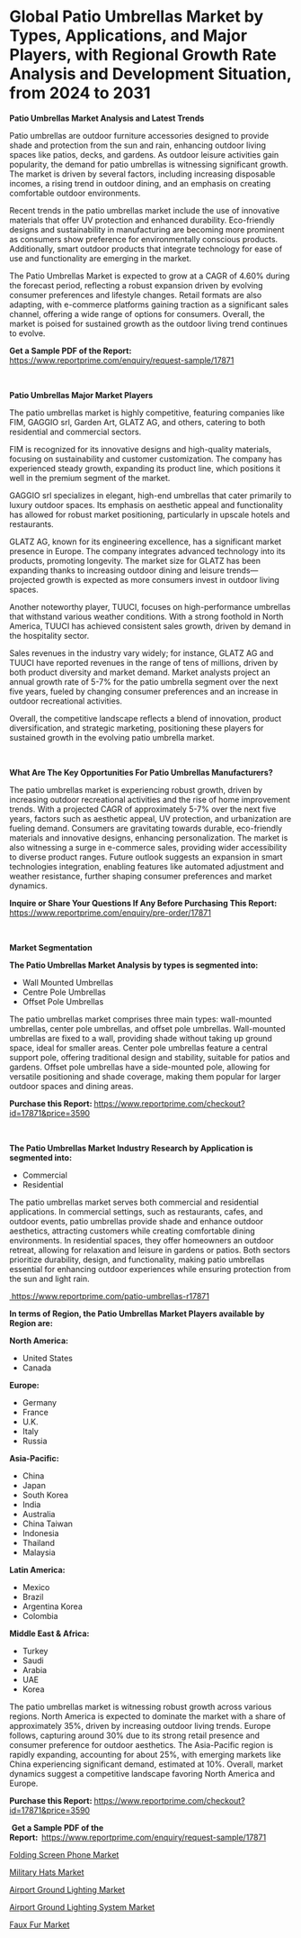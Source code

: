 <p><h1>Global Patio Umbrellas Market by Types, Applications, and Major Players, with Regional Growth Rate Analysis and Development Situation, from 2024 to 2031</h1></p><p><strong>Patio Umbrellas Market Analysis and Latest Trends</strong></p>
<p><p>Patio umbrellas are outdoor furniture accessories designed to provide shade and protection from the sun and rain, enhancing outdoor living spaces like patios, decks, and gardens. As outdoor leisure activities gain popularity, the demand for patio umbrellas is witnessing significant growth. The market is driven by several factors, including increasing disposable incomes, a rising trend in outdoor dining, and an emphasis on creating comfortable outdoor environments.</p><p>Recent trends in the patio umbrellas market include the use of innovative materials that offer UV protection and enhanced durability. Eco-friendly designs and sustainability in manufacturing are becoming more prominent as consumers show preference for environmentally conscious products. Additionally, smart outdoor products that integrate technology for ease of use and functionality are emerging in the market.</p><p>The Patio Umbrellas Market is expected to grow at a CAGR of 4.60% during the forecast period, reflecting a robust expansion driven by evolving consumer preferences and lifestyle changes. Retail formats are also adapting, with e-commerce platforms gaining traction as a significant sales channel, offering a wide range of options for consumers. Overall, the market is poised for sustained growth as the outdoor living trend continues to evolve.</p></p>
<p><strong>Get a Sample PDF of the Report:&nbsp;</strong> <a href="https://www.reportprime.com/enquiry/request-sample/17871?utm_campaign=104&utm_medium=2&utm_source=Github&utm_content=ia&utm_term=20112024&utm_id=patio-umbrellas">https://www.reportprime.com/enquiry/request-sample/17871</a></p>
<p>&nbsp;</p>
<p><strong>Patio Umbrellas Major Market Players</strong></p>
<p><p>The patio umbrellas market is highly competitive, featuring companies like FIM, GAGGIO srl, Garden Art, GLATZ AG, and others, catering to both residential and commercial sectors.</p><p>FIM is recognized for its innovative designs and high-quality materials, focusing on sustainability and customer customization. The company has experienced steady growth, expanding its product line, which positions it well in the premium segment of the market.</p><p>GAGGIO srl specializes in elegant, high-end umbrellas that cater primarily to luxury outdoor spaces. Its emphasis on aesthetic appeal and functionality has allowed for robust market positioning, particularly in upscale hotels and restaurants.</p><p>GLATZ AG, known for its engineering excellence, has a significant market presence in Europe. The company integrates advanced technology into its products, promoting longevity. The market size for GLATZ has been expanding thanks to increasing outdoor dining and leisure trends—projected growth is expected as more consumers invest in outdoor living spaces.</p><p>Another noteworthy player, TUUCI, focuses on high-performance umbrellas that withstand various weather conditions. With a strong foothold in North America, TUUCI has achieved consistent sales growth, driven by demand in the hospitality sector.</p><p>Sales revenues in the industry vary widely; for instance, GLATZ AG and TUUCI have reported revenues in the range of tens of millions, driven by both product diversity and market demand. Market analysts project an annual growth rate of 5-7% for the patio umbrella segment over the next five years, fueled by changing consumer preferences and an increase in outdoor recreational activities.</p><p>Overall, the competitive landscape reflects a blend of innovation, product diversification, and strategic marketing, positioning these players for sustained growth in the evolving patio umbrella market.</p></p>
<p>&nbsp;</p>
<p><strong>What Are The Key Opportunities For Patio Umbrellas Manufacturers?</strong></p>
<p><p>The patio umbrellas market is experiencing robust growth, driven by increasing outdoor recreational activities and the rise of home improvement trends. With a projected CAGR of approximately 5-7% over the next five years, factors such as aesthetic appeal, UV protection, and urbanization are fueling demand. Consumers are gravitating towards durable, eco-friendly materials and innovative designs, enhancing personalization. The market is also witnessing a surge in e-commerce sales, providing wider accessibility to diverse product ranges. Future outlook suggests an expansion in smart technologies integration, enabling features like automated adjustment and weather resistance, further shaping consumer preferences and market dynamics.</p></p>
<p><strong>Inquire or Share Your Questions If Any Before Purchasing This Report:</strong> <a href="https://www.reportprime.com/enquiry/pre-order/17871?utm_campaign=104&utm_medium=2&utm_source=Github&utm_content=ia&utm_term=20112024&utm_id=patio-umbrellas">https://www.reportprime.com/enquiry/pre-order/17871</a></p>
<p>&nbsp;</p>
<p><strong>Market Segmentation</strong></p>
<p><strong>The Patio Umbrellas Market Analysis by types is segmented into:</strong></p>
<p><ul><li>Wall Mounted Umbrellas</li><li>Centre Pole Umbrellas</li><li>Offset Pole Umbrellas</li></ul></p>
<p><p>The patio umbrellas market comprises three main types: wall-mounted umbrellas, center pole umbrellas, and offset pole umbrellas. Wall-mounted umbrellas are fixed to a wall, providing shade without taking up ground space, ideal for smaller areas. Center pole umbrellas feature a central support pole, offering traditional design and stability, suitable for patios and gardens. Offset pole umbrellas have a side-mounted pole, allowing for versatile positioning and shade coverage, making them popular for larger outdoor spaces and dining areas.</p></p>
<p><strong>Purchase this Report:&nbsp;</strong><a href="https://www.reportprime.com/checkout?id=17871&price=3590&utm_campaign=104&utm_medium=2&utm_source=Github&utm_content=ia&utm_term=20112024&utm_id=patio-umbrellas">https://www.reportprime.com/checkout?id=17871&price=3590</a></p>
<p>&nbsp;</p>
<p><strong>The Patio Umbrellas Market Industry Research by Application is segmented into:</strong></p>
<p><ul><li>Commercial</li><li>Residential</li></ul></p>
<p><p>The patio umbrellas market serves both commercial and residential applications. In commercial settings, such as restaurants, cafes, and outdoor events, patio umbrellas provide shade and enhance outdoor aesthetics, attracting customers while creating comfortable dining environments. In residential spaces, they offer homeowners an outdoor retreat, allowing for relaxation and leisure in gardens or patios. Both sectors prioritize durability, design, and functionality, making patio umbrellas essential for enhancing outdoor experiences while ensuring protection from the sun and light rain.</p></p>
<p><a href="https://www.reportprime.com/patio-umbrellas-r17871?utm_campaign=104&utm_medium=2&utm_source=Github&utm_content=ia&utm_term=20112024&utm_id=patio-umbrellas">&nbsp;https://www.reportprime.com/patio-umbrellas-r17871</a></p>
<p><strong>In terms of Region, the Patio Umbrellas Market Players available by Region are:</strong></p>
<p>
    <p> <strong> North America: </strong>
        <ul>
            <li>United States</li>
            <li>Canada</li>
        </ul>
        </p> 
    <p> <strong> Europe: </strong>
        <ul>
            <li>Germany</li>
            <li>France</li>
            <li>U.K.</li>
            <li>Italy</li>
            <li>Russia</li>
        </ul>
        </p> 
    <p> <strong> Asia-Pacific: </strong>
        <ul>
            <li>China</li>
            <li>Japan</li>
            <li>South Korea</li>
            <li>India</li>
            <li>Australia</li>
            <li>China Taiwan</li>
            <li>Indonesia</li>
            <li>Thailand</li>
            <li>Malaysia</li>
        </ul>
        </p> 
    <p> <strong> Latin America: </strong>
        <ul>
            <li>Mexico</li>
            <li>Brazil</li>
            <li>Argentina Korea</li>
            <li>Colombia</li>
        </ul>
        </p> 
    <p> <strong> Middle East & Africa: </strong>
        <ul>
            <li>Turkey</li>
            <li>Saudi</li>
            <li>Arabia</li>
            <li>UAE</li>
            <li>Korea</li>
        </ul>
    </p>
    </p>
<p><p>The patio umbrellas market is witnessing robust growth across various regions. North America is expected to dominate the market with a share of approximately 35%, driven by increasing outdoor living trends. Europe follows, capturing around 30% due to its strong retail presence and consumer preference for outdoor aesthetics. The Asia-Pacific region is rapidly expanding, accounting for about 25%, with emerging markets like China experiencing significant demand, estimated at 10%. Overall, market dynamics suggest a competitive landscape favoring North America and Europe.</p></p>
<p><strong>Purchase this Report: </strong><a href="https://www.reportprime.com/checkout?id=17871&price=3590&utm_campaign=104&utm_medium=2&utm_source=Github&utm_content=ia&utm_term=20112024&utm_id=patio-umbrellas">https://www.reportprime.com/checkout?id=17871&price=3590</a></p>
<p>&nbsp;<strong>Get a Sample PDF of the Report:&nbsp;&nbsp;</strong><a href="https://www.reportprime.com/enquiry/request-sample/17871?utm_campaign=104&utm_medium=2&utm_source=Github&utm_content=ia&utm_term=20112024&utm_id=patio-umbrellas">https://www.reportprime.com/enquiry/request-sample/17871</a></p>
<p><strong></strong></p>
<p><p><a href="https://www.linkedin.com/pulse/global-folding-screen-phone-market-landscape-future-trends-ohjcc?utm_campaign=104&utm_medium=2&utm_source=Github&utm_content=ia&utm_term=20112024&utm_id=patio-umbrellas">Folding Screen Phone Market</a></p><p><a href="https://www.linkedin.com/pulse/military-hats-market-maturity-analysis-regional-disparities-cmavf?utm_campaign=104&utm_medium=2&utm_source=Github&utm_content=ia&utm_term=20112024&utm_id=patio-umbrellas">Military Hats Market</a></p><p><a href="https://issuu.com/reportprime-2/docs/airport-ground-lighting-market-size_2c205ab17f3a70?utm_campaign=104&utm_medium=2&utm_source=Github&utm_content=ia&utm_term=20112024&utm_id=patio-umbrellas">Airport Ground Lighting Market</a></p><p><a href="https://issuu.com/reportprime-2/docs/airport-ground-lighting-system-mark_9c5649abab5827?utm_campaign=104&utm_medium=2&utm_source=Github&utm_content=ia&utm_term=20112024&utm_id=patio-umbrellas">Airport Ground Lighting System Market</a></p><p><a href="https://www.linkedin.com/pulse/emerging-trends-faux-fur-market-global-outlook-future-hzqhc?utm_campaign=104&utm_medium=2&utm_source=Github&utm_content=ia&utm_term=20112024&utm_id=patio-umbrellas">Faux Fur Market</a></p></p>